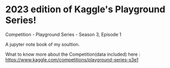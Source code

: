 # 2023 edition of Kaggle's Playground Series!
Competition - Playground Series - Season 3, Episode 1

A jupyter note book of my soultion.

Wnat to know more about the Competition(data included) here : https://www.kaggle.com/competitions/playground-series-s3e1
